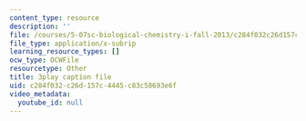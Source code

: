 ```yaml
---
content_type: resource
description: ''
file: /courses/5-07sc-biological-chemistry-i-fall-2013/c284f032c26d157c4445c83c58693e6f_56vQ0S2eAjw.srt
file_type: application/x-subrip
learning_resource_types: []
ocw_type: OCWFile
resourcetype: Other
title: 3play caption file
uid: c284f032-c26d-157c-4445-c83c58693e6f
video_metadata:
  youtube_id: null
---
```

